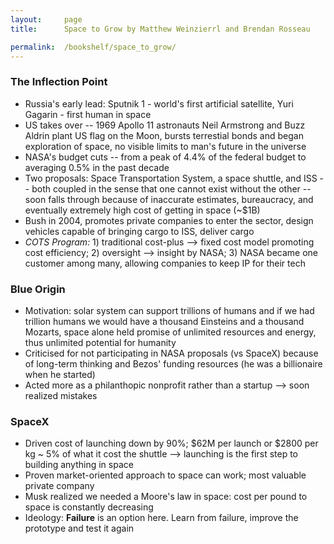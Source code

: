 ```yaml
---
layout:     page
title:      Space to Grow by Matthew Weinzierrl and Brendan Rosseau

permalink:  /bookshelf/space_to_grow/
---
```


<style type="text/css">
    strong {
        color: #3498db;
        font-weight: 400;
    }
    blockquote {
        padding: 0px 23px;
    }
</style>

### The Inflection Point

- Russia's early lead: Sputnik 1 - world's first artificial satellite, Yuri Gagarin - first human in space
- US takes over -- 1969 Apollo 11 astronauts Neil Armstrong and Buzz Aldrin plant US flag on the Moon, bursts terrestial bonds and began exploration of space, no visible limits to man's future in the universe
- NASA's budget cuts -- from a peak of 4.4% of the federal budget to averaging 0.5% in the past decade
- Two proposals: Space Transportation System, a space shuttle, and ISS -- both coupled in the sense that one cannot exist without the other -- soon falls through because of inaccurate estimates, bureaucracy, and eventually extremely high cost of getting in space (~$1B)
- Bush in 2004, promotes private companies to enter the sector, design vehicles capable of bringing cargo to ISS, deliver cargo
- <i>COTS Program:</i> 1) traditional cost-plus --> fixed cost model promoting cost efficiency; 2) oversight --> insight by NASA; 3) NASA became one customer among many, allowing companies to keep IP for their tech

### Blue Origin

- Motivation: solar system can support trillions of humans and if we had trillion humans we would have a thousand Einsteins and a thousand Mozarts, space alone held promise of unlimited resources and energy, thus unlimited potential for humanity
- Criticised for not participating in NASA proposals (vs SpaceX) because of long-term thinking and Bezos' funding resources (he was a billionaire when he started)
- Acted more as a philanthopic nonprofit rather than a startup --> soon realized mistakes 

### SpaceX

- Driven cost of launching down by 90%; $62M per launch or $2800 per kg ~ 5% of what it cost the shuttle --> launching is the first step to building anything in space
- Proven market-oriented approach to space can work; most valuable private company
- Musk realized we needed a Moore's law in space: cost per pound to space is constantly decreasing
- Ideology: <b>Failure</b> is an option here. Learn from failure, improve the prototype and test it again
 

